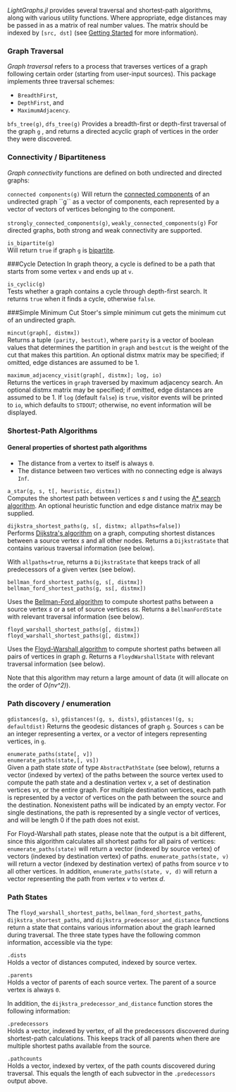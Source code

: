 *LightGraphs.jl* provides several traversal and shortest-path algorithms, along with
various utility functions. Where appropriate, edge distances may be passed in as a
matrix of real number values. The matrix should be indexed by `[src, dst]` (see [Getting Started](gettingstarted.html) for more information).

### Graph Traversal
*Graph traversal* refers to a process that traverses vertices of a graph following certain order (starting from user-input sources). This package implements three traversal schemes:
* `BreadthFirst`,
* `DepthFirst`, and
* `MaximumAdjacency`.

`bfs_tree(g)`, `dfs_tree(g)`
Provides a breadth-first or depth-first traversal of the graph ``g`` , and returns a directed
acyclic graph of vertices in the order they were discovered.


### Connectivity / Bipartiteness
*Graph connectivity* functions are defined on both undirected and directed graphs:

`connected components(g)`
Will return the [connected components](https://en.wikipedia.org/wiki/Connectivity_(graph_theory))
of an undirected graph ``g`` as a vector of components, each represented by a vector
of vectors of vertices belonging to the component.

`strongly_connected_components(g)`, `weakly_connected_components(g)`
For directed graphs, both strong and weak connectivity are supported.

`is_bipartite(g)`   
Will return ``true`` if graph ``g`` is [bipartite](https://en.wikipedia.org/wiki/Bipartite_graph).

###Cycle Detection
In graph theory, a cycle is defined to be a path that starts from some vertex ``v`` and ends up at ``v``.

`is_cyclic(g)`  
Tests whether a graph contains a cycle through depth-first search. It returns ``true`` when it finds a cycle, otherwise ``false``.

###Simple Minimum Cut
Stoer's simple minimum cut gets the minimum cut of an undirected graph.

`mincut(graph[, distmx])`  
Returns a tuple  ``(parity, bestcut)``, where ``parity`` is a vector of boolean values that determines the partition in `graph` and ``bestcut`` is the weight of the cut that makes this partition. An optional distmx matrix may be specified; if omitted, edge distances are assumed to be 1.

`maximum_adjacency_visit(graph[, distmx]; log, io)`  
Returns the vertices in `graph` traversed by maximum adjacency search. An optional distmx matrix may be specified; if omitted, edge distances are assumed to be 1. If `log` (default `false`) is `true`, visitor events will be printed to `io`, which defaults to `STDOUT`; otherwise, no event information will be displayed.


### Shortest-Path Algorithms
#### General properties of shortest path algorithms
*   The distance from a vertex to itself is always `0`.
*   The distance between two vertices with no connecting edge is always `Inf`.


`a_star(g, s, t[, heuristic, distmx])`  
Computes the shortest path between vertices *s* and *t* using the [A* search algorithm](http://en.wikipedia.org/wiki/A*_search_algorithm). An optional heuristic function and edge distance matrix may be supplied.

`dijkstra_shortest_paths(g, s[, distmx; allpaths=false])`  
Performs [Dijkstra's algorithm](http://en.wikipedia.org/wiki/Dijkstra%27s_algorithm) on a graph, computing shortest distances between a source vertex *s* and all other nodes. Returns a `DijkstraState` that contains various traversal information (see below).

With `allpaths=true`, returns a `DijkstraState` that keeps track of all predecessors of a given vertex (see below).

`bellman_ford_shortest_paths(g, s[, distmx])`  
`bellman_ford_shortest_paths(g, ss[, distmx])`  

Uses the [Bellman-Ford algorithm](http://en.wikipedia.org/wiki/Bellman–Ford_algorithm) to compute shortest paths between a source vertex *s* or a set of source vertices *ss*. Returns a `BellmanFordState` with relevant traversal information (see below).

`floyd_warshall_shortest_paths(g[, distmx])`  
`floyd_warshall_shortest_paths(g[, distmx])`  

Uses the [Floyd-Warshall algorithm](http://en.wikipedia.org/wiki/Floyd–Warshall_algorithm) to compute shortest paths between all pairs of vertices in graph *g*. Returns a `FloydWarshallState` with relevant traversal information (see below).

Note that this algorithm may return a large amount of data (it will allocate on the order of
*O(nv^2)*).


### Path discovery / enumeration

`gdistances(g, s)`, `gdistances!(g, s, dists)`, `gdistances!(g, s; defaultdist)`
Returns the geodesic distances of graph ``g``. Sources ``s`` can be an integer representing
a vertex, or a vector of integers representing vertices, in ``g``.

`enumerate_paths(state[, v])`  
`enumerate_paths(state,[, vs])`  
Given a path state *state* of type `AbstractPathState` (see below), returns a vector (indexed by vertex) of the paths between the source vertex used to compute the path state and a destination vertex *v*, a set of destination vertices *vs*, or the entire graph. For multiple destination vertices, each path is represented by a vector of vertices on the path between the source and the destination. Nonexistent paths will be indicated by an empty vector. For single destinations, the path is represented by a single vector of vertices, and will be length 0 if the path does not exist.

For Floyd-Warshall path states, please note that the output is a bit different, since this
algorithm calculates all shortest paths for all pairs of vertices: `enumerate_paths(state)` will
return a vector (indexed by source vertex) of vectors (indexed by destination vertex) of paths. `enumerate_paths(state, v)` will return a vector (indexed by destination vertex) of paths from source *v* to all other vertices. In addition, `enumerate_paths(state, v, d)` will return a vector representing the path from vertex *v* to vertex *d*.

### Path States
The `floyd_warshall_shortest_paths`, `bellman_ford_shortest_paths`, `dijkstra_shortest_paths`, and `dijkstra_predecessor_and_distance` functions return a state that contains various information about the graph learned during traversal. The three state types have the following common information, accessible via the type:

`.dists`  
Holds a vector of distances computed, indexed by source vertex.

`.parents`  
Holds a vector of parents of each source vertex. The parent of a source vertex is always `0`.

In addition, the `dijkstra_predecessor_and_distance` function stores the following information:

`.predecessors`  
Holds a vector, indexed by vertex, of all the predecessors discovered during shortest-path calculations. This keeps track of all parents when there are multiple shortest paths available from the source.

`.pathcounts`  
Holds a vector, indexed by vertex, of the path counts discovered during traversal. This equals the length of each subvector in the `.predecessors` output above.
